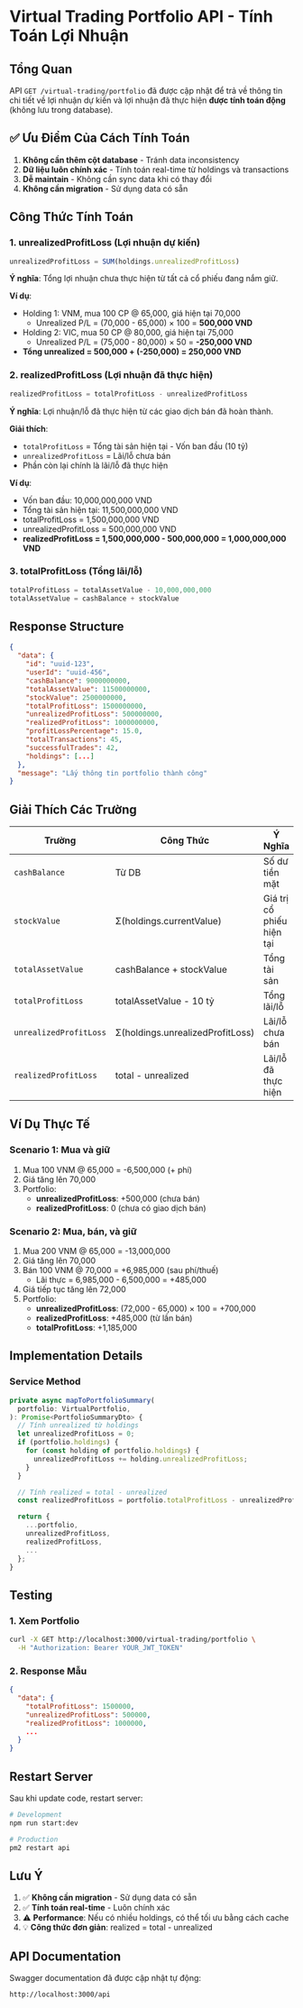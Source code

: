 # Virtual Trading Portfolio API - Tính Toán Lợi Nhuận

## Tổng Quan

API `GET /virtual-trading/portfolio` đã được cập nhật để trả về thông tin chi tiết về lợi nhuận dự kiến và lợi nhuận đã thực hiện **được tính toán động** (không lưu trong database).

## ✅ Ưu Điểm Của Cách Tính Toán

1. **Không cần thêm cột database** - Tránh data inconsistency
2. **Dữ liệu luôn chính xác** - Tính toán real-time từ holdings và transactions
3. **Dễ maintain** - Không cần sync data khi có thay đổi
4. **Không cần migration** - Sử dụng data có sẵn

## Công Thức Tính Toán

### 1. **unrealizedProfitLoss** (Lợi nhuận dự kiến)
```typescript
unrealizedProfitLoss = SUM(holdings.unrealizedProfitLoss)
```

**Ý nghĩa**: Tổng lợi nhuận chưa thực hiện từ tất cả cổ phiếu đang nắm giữ.

**Ví dụ**:
- Holding 1: VNM, mua 100 CP @ 65,000, giá hiện tại 70,000
  - Unrealized P/L = (70,000 - 65,000) × 100 = **500,000 VND**
- Holding 2: VIC, mua 50 CP @ 80,000, giá hiện tại 75,000
  - Unrealized P/L = (75,000 - 80,000) × 50 = **-250,000 VND**
- **Tổng unrealized = 500,000 + (-250,000) = 250,000 VND**

### 2. **realizedProfitLoss** (Lợi nhuận đã thực hiện)
```typescript
realizedProfitLoss = totalProfitLoss - unrealizedProfitLoss
```

**Ý nghĩa**: Lợi nhuận/lỗ đã thực hiện từ các giao dịch bán đã hoàn thành.

**Giải thích**:
- `totalProfitLoss` = Tổng tài sản hiện tại - Vốn ban đầu (10 tỷ)
- `unrealizedProfitLoss` = Lãi/lỗ chưa bán
- Phần còn lại chính là lãi/lỗ đã thực hiện

**Ví dụ**:
- Vốn ban đầu: 10,000,000,000 VND
- Tổng tài sản hiện tại: 11,500,000,000 VND
- totalProfitLoss = 1,500,000,000 VND
- unrealizedProfitLoss = 500,000,000 VND
- **realizedProfitLoss = 1,500,000,000 - 500,000,000 = 1,000,000,000 VND**

### 3. **totalProfitLoss** (Tổng lãi/lỗ)
```typescript
totalProfitLoss = totalAssetValue - 10,000,000,000
totalAssetValue = cashBalance + stockValue
```

## Response Structure

```json
{
  "data": {
    "id": "uuid-123",
    "userId": "uuid-456",
    "cashBalance": 9000000000,
    "totalAssetValue": 11500000000,
    "stockValue": 2500000000,
    "totalProfitLoss": 1500000000,
    "unrealizedProfitLoss": 500000000,
    "realizedProfitLoss": 1000000000,
    "profitLossPercentage": 15.0,
    "totalTransactions": 45,
    "successfulTrades": 42,
    "holdings": [...]
  },
  "message": "Lấy thông tin portfolio thành công"
}
```

## Giải Thích Các Trường

| Trường | Công Thức | Ý Nghĩa |
|--------|-----------|---------|
| `cashBalance` | Từ DB | Số dư tiền mặt |
| `stockValue` | Σ(holdings.currentValue) | Giá trị cổ phiếu hiện tại |
| `totalAssetValue` | cashBalance + stockValue | Tổng tài sản |
| `totalProfitLoss` | totalAssetValue - 10 tỷ | Tổng lãi/lỗ |
| `unrealizedProfitLoss` | Σ(holdings.unrealizedProfitLoss) | Lãi/lỗ chưa bán |
| `realizedProfitLoss` | total - unrealized | Lãi/lỗ đã thực hiện |

## Ví Dụ Thực Tế

### Scenario 1: Mua và giữ
1. Mua 100 VNM @ 65,000 = -6,500,000 (+ phí)
2. Giá tăng lên 70,000
3. Portfolio:
   - **unrealizedProfitLoss**: +500,000 (chưa bán)
   - **realizedProfitLoss**: 0 (chưa có giao dịch bán)

### Scenario 2: Mua, bán, và giữ
1. Mua 200 VNM @ 65,000 = -13,000,000
2. Giá tăng lên 70,000
3. Bán 100 VNM @ 70,000 = +6,985,000 (sau phí/thuế)
   - Lãi thực = 6,985,000 - 6,500,000 = +485,000
4. Giá tiếp tục tăng lên 72,000
5. Portfolio:
   - **unrealizedProfitLoss**: (72,000 - 65,000) × 100 = +700,000
   - **realizedProfitLoss**: +485,000 (từ lần bán)
   - **totalProfitLoss**: +1,185,000

## Implementation Details

### Service Method
```typescript
private async mapToPortfolioSummary(
  portfolio: VirtualPortfolio,
): Promise<PortfolioSummaryDto> {
  // Tính unrealized từ holdings
  let unrealizedProfitLoss = 0;
  if (portfolio.holdings) {
    for (const holding of portfolio.holdings) {
      unrealizedProfitLoss += holding.unrealizedProfitLoss;
    }
  }

  // Tính realized = total - unrealized
  const realizedProfitLoss = portfolio.totalProfitLoss - unrealizedProfitLoss;

  return {
    ...portfolio,
    unrealizedProfitLoss,
    realizedProfitLoss,
    ...
  };
}
```

## Testing

### 1. Xem Portfolio
```bash
curl -X GET http://localhost:3000/virtual-trading/portfolio \
  -H "Authorization: Bearer YOUR_JWT_TOKEN"
```

### 2. Response Mẫu
```json
{
  "data": {
    "totalProfitLoss": 1500000,
    "unrealizedProfitLoss": 500000,
    "realizedProfitLoss": 1000000,
    ...
  }
}
```

## Restart Server

Sau khi update code, restart server:

```bash
# Development
npm run start:dev

# Production
pm2 restart api
```

## Lưu Ý

1. ✅ **Không cần migration** - Sử dụng data có sẵn
2. ✅ **Tính toán real-time** - Luôn chính xác
3. ⚠️ **Performance**: Nếu có nhiều holdings, có thể tối ưu bằng cách cache
4. 💡 **Công thức đơn giản**: realized = total - unrealized

## API Documentation

Swagger documentation đã được cập nhật tự động:
```
http://localhost:3000/api
```

